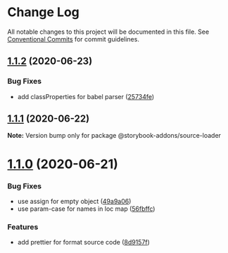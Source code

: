 # Change Log

All notable changes to this project will be documented in this file.
See [Conventional Commits](https://conventionalcommits.org) for commit guidelines.

## [1.1.2](https://github.com/yarastqt/storybook-addons/compare/@storybook-addons/source-loader@1.1.1...@storybook-addons/source-loader@1.1.2) (2020-06-23)

### Bug Fixes

- add classProperties for babel parser ([25734fe](https://github.com/yarastqt/storybook-addons/commit/25734fe))

## [1.1.1](https://github.com/yarastqt/storybook-addons/compare/@storybook-addons/source-loader@1.1.0...@storybook-addons/source-loader@1.1.1) (2020-06-22)

**Note:** Version bump only for package @storybook-addons/source-loader

# [1.1.0](https://github.com/yarastqt/storybook-addons/compare/@storybook-addons/source-loader@1.0.0...@storybook-addons/source-loader@1.1.0) (2020-06-21)

### Bug Fixes

- use assign for empty object ([49a9a06](https://github.com/yarastqt/storybook-addons/commit/49a9a06))
- use param-case for names in loc map ([56fbffc](https://github.com/yarastqt/storybook-addons/commit/56fbffc))

### Features

- add prettier for format source code ([8d9157f](https://github.com/yarastqt/storybook-addons/commit/8d9157f))
